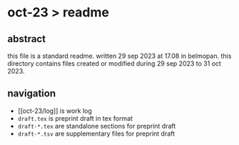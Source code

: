 # oct-23 > readme

## abstract

this file is a standard readme. written 29 sep 2023 at 17.08 in belmopan. this directory contains files created or modified during 29 sep 2023 to 31 oct 2023.

## navigation

- [[oct-23/log]] is work log
- `draft.tex` is preprint draft in tex format
- `draft-*.tex` are standalone sections for preprint draft
- `draft-*.tsv` are supplementary files for preprint draft